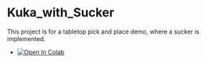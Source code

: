 # Kuka_with_Sucker
This project is for a tabletop pick and place demo, where a sucker is implemented.
* [![Open In Colab](https://colab.research.google.com/assets/colab-badge.svg)](https://colab.research.google.com/drive/19lgYv7jS4XGH3Ql9KRmigmkRB3yJgmCz?usp=sharing)  
